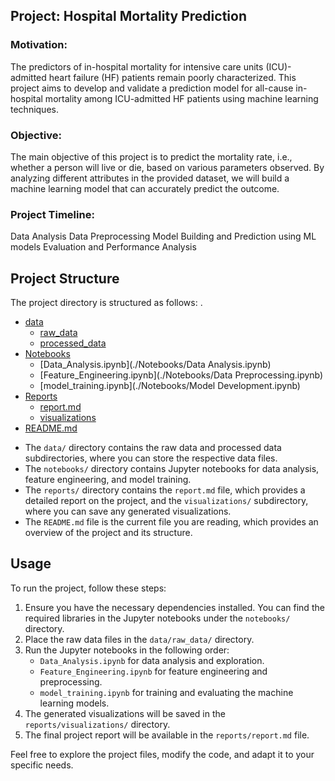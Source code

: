 
## Project: Hospital Mortality Prediction

### Motivation:

The predictors of in-hospital mortality for intensive care units (ICU)-admitted heart failure (HF) patients remain poorly characterized. This project aims to develop and validate a prediction model for all-cause in-hospital mortality among ICU-admitted HF patients using machine learning techniques.

### Objective:

The main objective of this project is to predict the mortality rate, i.e., whether a person will live or die, based on various parameters observed. By analyzing different attributes in the provided dataset, we will build a machine learning model that can accurately predict the outcome.

### Project Timeline:

Data Analysis
Data Preprocessing
Model Building and Prediction using ML models
Evaluation and Performance Analysis

## Project Structure
The project directory is structured as follows:
.
 * [data](./Data)
   * [raw_data](./Data/Raw_data)
   * [processed_data](./data/processed_data)
 * [Notebooks](./Notebooks)
   * [Data_Analysis.ipynb](./Notebooks/Data Analysis.ipynb) 
   * [Feature_Engineering.ipynb](./Notebooks/Data Preprocessing.ipynb)
   * [model_training.ipynb](./Notebooks/Model Development.ipynb)
 * [Reports](./Reports)
   * [report.md](./Reports/Report.md)
   * [visualizations](./Reports/Visualization)
 * [README.md](./README.md)

- The `data/` directory contains the raw data and processed data subdirectories, where you can store the respective data files.
- The `notebooks/` directory contains Jupyter notebooks for data analysis, feature engineering, and model training.
- The `reports/` directory contains the `report.md` file, which provides a detailed report on the project, and the `visualizations/` subdirectory, where you can save any generated visualizations.
- The `README.md` file is the current file you are reading, which provides an overview of the project and its structure.

## Usage

To run the project, follow these steps:

1. Ensure you have the necessary dependencies installed. You can find the required libraries in the Jupyter notebooks under the `notebooks/` directory.
2. Place the raw data files in the `data/raw_data/` directory.
3. Run the Jupyter notebooks in the following order:
   - `Data_Analysis.ipynb` for data analysis and exploration.
   - `Feature_Engineering.ipynb` for feature engineering and preprocessing.
   - `model_training.ipynb` for training and evaluating the machine learning models.
4. The generated visualizations will be saved in the `reports/visualizations/` directory.
5. The final project report will be available in the `reports/report.md` file.

Feel free to explore the project files, modify the code, and adapt it to your specific needs.
